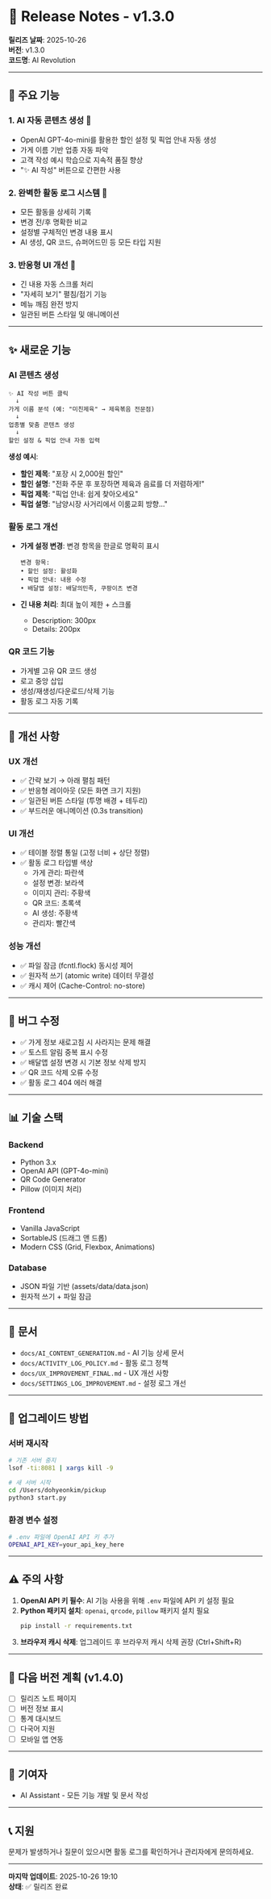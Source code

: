 # 🎉 Release Notes - v1.3.0

**릴리즈 날짜**: 2025-10-26  
**버전**: v1.3.0  
**코드명**: AI Revolution

---

## 🌟 주요 기능

### **1. AI 자동 콘텐츠 생성** 🤖
- OpenAI GPT-4o-mini를 활용한 할인 설정 및 픽업 안내 자동 생성
- 가게 이름 기반 업종 자동 파악
- 고객 작성 예시 학습으로 지속적 품질 향상
- "✨ AI 작성" 버튼으로 간편한 사용

### **2. 완벽한 활동 로그 시스템** 📝
- 모든 활동을 상세히 기록
- 변경 전/후 명확한 비교
- 설정별 구체적인 변경 내용 표시
- AI 생성, QR 코드, 슈퍼어드민 등 모든 타입 지원

### **3. 반응형 UI 개선** 🎨
- 긴 내용 자동 스크롤 처리
- "자세히 보기" 펼침/접기 기능
- 메뉴 깨짐 완전 방지
- 일관된 버튼 스타일 및 애니메이션

---

## ✨ 새로운 기능

### **AI 콘텐츠 생성**
```
✨ AI 작성 버튼 클릭
  ↓
가게 이름 분석 (예: "미친제육" → 제육볶음 전문점)
  ↓
업종별 맞춤 콘텐츠 생성
  ↓
할인 설정 & 픽업 안내 자동 입력
```

**생성 예시**:
- **할인 제목**: "포장 시 2,000원 할인"
- **할인 설명**: "전화 주문 후 포장하면 제육과 음료를 더 저렴하게!"
- **픽업 제목**: "픽업 안내: 쉽게 찾아오세요"
- **픽업 설명**: "남양시장 사거리에서 이룸교회 방향..."

### **활동 로그 개선**
- **가게 설정 변경**: 변경 항목을 한글로 명확히 표시
  ```
  변경 항목:
  • 할인 설정: 활성화
  • 픽업 안내: 내용 수정
  • 배달앱 설정: 배달의민족, 쿠팡이츠 변경
  ```

- **긴 내용 처리**: 최대 높이 제한 + 스크롤
  - Description: 300px
  - Details: 200px

### **QR 코드 기능**
- 가게별 고유 QR 코드 생성
- 로고 중앙 삽입
- 생성/재생성/다운로드/삭제 기능
- 활동 로그 자동 기록

---

## 🔧 개선 사항

### **UX 개선**
- ✅ 간략 보기 → 아래 펼침 패턴
- ✅ 반응형 레이아웃 (모든 화면 크기 지원)
- ✅ 일관된 버튼 스타일 (투명 배경 + 테두리)
- ✅ 부드러운 애니메이션 (0.3s transition)

### **UI 개선**
- ✅ 테이블 정렬 통일 (고정 너비 + 상단 정렬)
- ✅ 활동 로그 타입별 색상
  - 가게 관리: 파란색
  - 설정 변경: 보라색
  - 이미지 관리: 주황색
  - QR 코드: 초록색
  - AI 생성: 주황색
  - 관리자: 빨간색

### **성능 개선**
- ✅ 파일 잠금 (fcntl.flock) 동시성 제어
- ✅ 원자적 쓰기 (atomic write) 데이터 무결성
- ✅ 캐시 제어 (Cache-Control: no-store)

---

## 🐛 버그 수정

- ✅ 가게 정보 새로고침 시 사라지는 문제 해결
- ✅ 토스트 알림 중복 표시 수정
- ✅ 배달앱 설정 변경 시 기본 정보 삭제 방지
- ✅ QR 코드 삭제 오류 수정
- ✅ 활동 로그 404 에러 해결

---

## 📊 기술 스택

### **Backend**
- Python 3.x
- OpenAI API (GPT-4o-mini)
- QR Code Generator
- Pillow (이미지 처리)

### **Frontend**
- Vanilla JavaScript
- SortableJS (드래그 앤 드롭)
- Modern CSS (Grid, Flexbox, Animations)

### **Database**
- JSON 파일 기반 (assets/data/data.json)
- 원자적 쓰기 + 파일 잠금

---

## 📝 문서

- `docs/AI_CONTENT_GENERATION.md` - AI 기능 상세 문서
- `docs/ACTIVITY_LOG_POLICY.md` - 활동 로그 정책
- `docs/UX_IMPROVEMENT_FINAL.md` - UX 개선 사항
- `docs/SETTINGS_LOG_IMPROVEMENT.md` - 설정 로그 개선

---

## 🚀 업그레이드 방법

### **서버 재시작**
```bash
# 기존 서버 중지
lsof -ti:8081 | xargs kill -9

# 새 서버 시작
cd /Users/dohyeonkim/pickup
python3 start.py
```

### **환경 변수 설정**
```bash
# .env 파일에 OpenAI API 키 추가
OPENAI_API_KEY=your_api_key_here
```

---

## ⚠️ 주의 사항

1. **OpenAI API 키 필수**: AI 기능 사용을 위해 `.env` 파일에 API 키 설정 필요
2. **Python 패키지 설치**: `openai`, `qrcode`, `pillow` 패키지 설치 필요
   ```bash
   pip install -r requirements.txt
   ```
3. **브라우저 캐시 삭제**: 업그레이드 후 브라우저 캐시 삭제 권장 (Ctrl+Shift+R)

---

## 🎯 다음 버전 계획 (v1.4.0)

- [ ] 릴리즈 노트 페이지
- [ ] 버전 정보 표시
- [ ] 통계 대시보드
- [ ] 다국어 지원
- [ ] 모바일 앱 연동

---

## 👥 기여자

- AI Assistant - 모든 기능 개발 및 문서 작성

---

## 📞 지원

문제가 발생하거나 질문이 있으시면 활동 로그를 확인하거나 관리자에게 문의하세요.

---

**마지막 업데이트**: 2025-10-26 19:10  
**상태**: ✅ 릴리즈 완료


